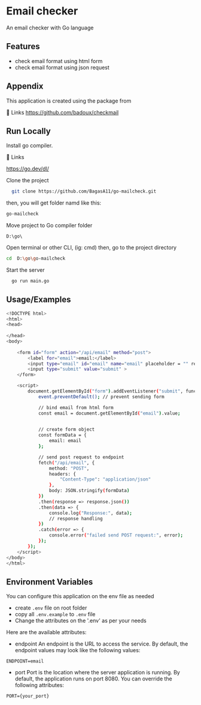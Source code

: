 
# Email checker

An email checker with Go language

## Features

- check email format using html form
- check email format using json request

## Appendix

This application is created using the package from 

 🔗 Links
https://github.com/badoux/checkmail



## Run Locally

Install go compiler. 

 🔗 Links

https://go.dev/dl/

Clone the project

```bash
  git clone https://github.com/BagasA11/go-mailcheck.git
```

then, you will get folder namd like this:

```bash
go-mailcheck
```

Move project to Go compiler folder

``` 
D:\go\
```

Open terminal or other CLI, (ig: cmd)
then, go to the project directory

```bash
cd  D:\go\go-mailcheck
```

Start the server

```bash
  go run main.go
```


## Usage/Examples

```bash
<!DOCTYPE html>
<html>
<head>
    
</head>
<body>
    
    <form id="form" action="/api/email" method="post">
        <label for="email">email:</label>
        <input type="email" id="email" name="email" placeholder = "" required ><br><br>
        <input type="submit" value="submit" >
    </form>

    <script>
        document.getElementById("form").addEventListener("submit", function(event) {
            event.preventDefault(); // prevent sending form

            // bind email from html form
            const email = document.getElementById("email").value;
            

            // create form object
            const formData = {
                email: email
            };

            // send post request to endpoint
            fetch("/api/email", {
                method: "POST",
                headers: {
                    "Content-Type": "application/json"
                },
                body: JSON.stringify(formData)
            })
            .then(response => response.json())
            .then(data => {
                console.log("Response:", data);
                // response handling
            })
            .catch(error => {
                console.error("failed send POST request:", error);
            });
        });
    </script>
</body>
</html>


```


## Environment Variables

You can configure this application on the env file as needed

- create `.env` file on root folder
- copy all `.env.example` to `.env` file
- Change the attributes on the '.env' as per your needs

Here are the available attributes:
- endpoint
An endpoint is the URL to access the service. By default, the endpoint values may look like the following values:

`ENDPOINT=email`

- port
Port is the location where the server application is running. By default, the application runs on port 8080. You can override the following attributes:

`PORT={your_port}`
